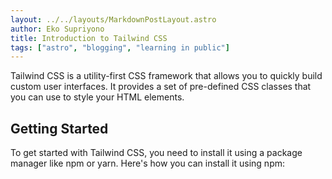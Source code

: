 ```yaml
---
layout: ../../layouts/MarkdownPostLayout.astro
author: Eko Supriyono
title: Introduction to Tailwind CSS
tags: ["astro", "blogging", "learning in public"]
---
```


Tailwind CSS is a utility-first CSS framework that allows you to quickly build custom user interfaces. It provides a set of pre-defined CSS classes that you can use to style your HTML elements.

## Getting Started

To get started with Tailwind CSS, you need to install it using a package manager like npm or yarn. Here's how you can install it using npm:

